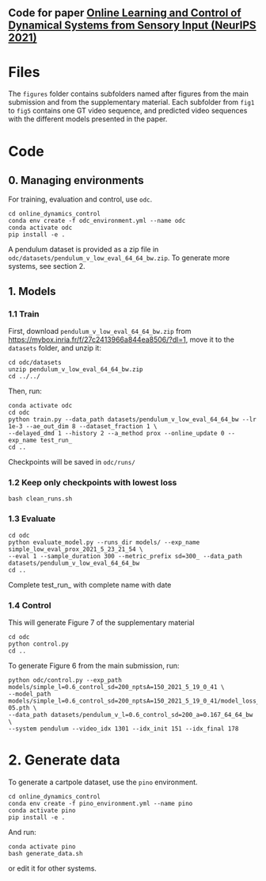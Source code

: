  ## Code for paper [Online Learning and Control of Dynamical Systems from Sensory Input (NeurIPS 2021)](https://proceedings.neurips.cc/paper/2021/hash/ea6979872125d5acbac6068f186a0359-Abstract.html) 


# Files
The ```figures``` folder contains subfolders named after figures from the main submission and from the supplementary 
material. Each subfolder from ``fig1`` to ``fig5`` contains one GT video sequence, and predicted video sequences with 
the different models presented in the paper. 



# Code

## 0. Managing environments
For training, evaluation and control, use ```odc```.
````
cd online_dynamics_control
conda env create -f odc_environment.yml --name odc
conda activate odc
pip install -e .
````

A pendulum dataset is provided as a zip file in ``odc/datasets/pendulum_v_low_eval_64_64_bw.zip``. To generate more 
systems, see section 2.



## 1. Models
### 1.1 Train

First, download ``pendulum_v_low_eval_64_64_bw.zip`` from https://mybox.inria.fr/f/27c2413966a844ea8506/?dl=1, move it to the ``datasets`` folder, and unzip it:
````
cd odc/datasets
unzip pendulum_v_low_eval_64_64_bw.zip
cd ../../
````

 Then, run:
````
conda activate odc
cd odc
python train.py --data_path datasets/pendulum_v_low_eval_64_64_bw --lr 1e-3 --ae_out_dim 8 --dataset_fraction 1 \
--delayed_dmd 1 --history 2 --a_method prox --online_update 0 --exp_name test_run_
cd ..
````
Checkpoints will be saved in ``odc/runs/``

### 1.2 Keep only checkpoints with lowest loss
````
bash clean_runs.sh
````

### 1.3 Evaluate
````
cd odc
python evaluate_model.py --runs_dir models/ --exp_name simple_low_eval_prox_2021_5_23_21_54 \ 
--eval 1 --sample_duration 300 --metric_prefix sd=300_ --data_path datasets/pendulum_v_low_eval_64_64_bw
cd ..
````
Complete test_run_ with complete name with date

### 1.4 Control
This will generate Figure 7 of the supplementary material
````
cd odc
python control.py
cd ..
````
To generate Figure 6 from the main submission, run:
````
python odc/control.py --exp_path models/simple_l=0.6_control_sd=200_nptsA=150_2021_5_19_0_41 \ 
--model_path models/simple_l=0.6_control_sd=200_nptsA=150_2021_5_19_0_41/model_loss_8.262357005150989e-05.pth \ 
--data_path datasets/pendulum_v_l=0.6_control_sd=200_a=0.167_64_64_bw \ 
--system pendulum --video_idx 1301 --idx_init 151 --idx_final 178

````



# 2. Generate data
To generate a cartpole dataset, use the ```pino``` environment.
````
cd online_dynamics_control
conda env create -f pino_environment.yml --name pino
conda activate pino
pip install -e .
````
And run:
````
conda activate pino
bash generate_data.sh
````
or edit it for other systems.
